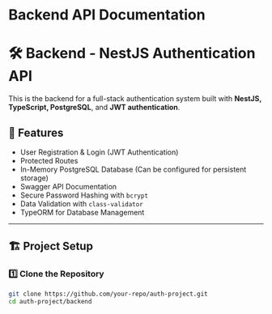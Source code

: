 # Backend API Documentation

# 🛠️ Backend - NestJS Authentication API

This is the backend for a full-stack authentication system built with **NestJS, TypeScript, PostgreSQL**, and **JWT authentication**.

## 🚀 Features
- User Registration & Login (JWT Authentication)
- Protected Routes
- In-Memory PostgreSQL Database (Can be configured for persistent storage)
- Swagger API Documentation
- Secure Password Hashing with `bcrypt`
- Data Validation with `class-validator`
- TypeORM for Database Management

---

## 🏗️ Project Setup

### 1️⃣ Clone the Repository
```bash
git clone https://github.com/your-repo/auth-project.git
cd auth-project/backend
